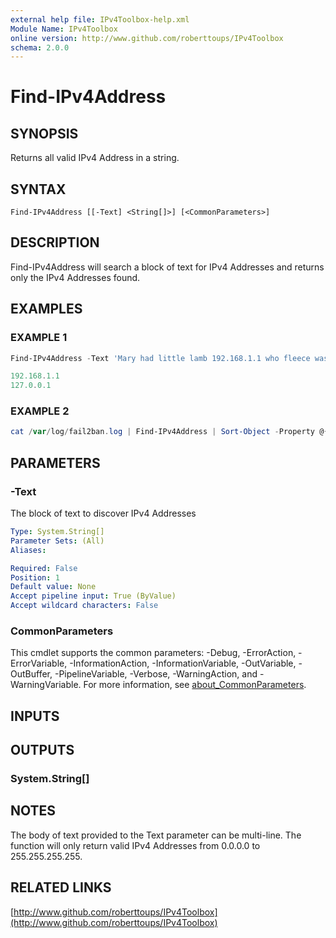 ```yaml
---
external help file: IPv4Toolbox-help.xml
Module Name: IPv4Toolbox
online version: http://www.github.com/roberttoups/IPv4Toolbox
schema: 2.0.0
---
```


# Find-IPv4Address

## SYNOPSIS
Returns all valid IPv4 Address in a string.

## SYNTAX

```
Find-IPv4Address [[-Text] <String[]>] [<CommonParameters>]
```

## DESCRIPTION
Find-IPv4Address will search a block of text for IPv4 Addresses and returns only the IPv4 Addresses found.

## EXAMPLES

### EXAMPLE 1
```powershell
Find-IPv4Address -Text 'Mary had little lamb 192.168.1.1 who fleece was white as snow, 127.0.0.1.'

192.168.1.1
127.0.0.1
```

### EXAMPLE 2
```powershell
cat /var/log/fail2ban.log | Find-IPv4Address | Sort-Object -Property @{Expression = { $_ -as [System.Version] } } -Unique
```

## PARAMETERS

### -Text
The block of text to discover IPv4 Addresses

```yaml
Type: System.String[]
Parameter Sets: (All)
Aliases:

Required: False
Position: 1
Default value: None
Accept pipeline input: True (ByValue)
Accept wildcard characters: False
```

### CommonParameters
This cmdlet supports the common parameters: -Debug, -ErrorAction, -ErrorVariable, -InformationAction, -InformationVariable, -OutVariable, -OutBuffer, -PipelineVariable, -Verbose, -WarningAction, and -WarningVariable. For more information, see [about_CommonParameters](http://go.microsoft.com/fwlink/?LinkID=113216).

## INPUTS

## OUTPUTS

### System.String[]
## NOTES
The body of text provided to the Text parameter can be multi-line.
The function will only return valid IPv4 Addresses from 0.0.0.0 to 255.255.255.255.

## RELATED LINKS

[http://www.github.com/roberttoups/IPv4Toolbox](http://www.github.com/roberttoups/IPv4Toolbox)


